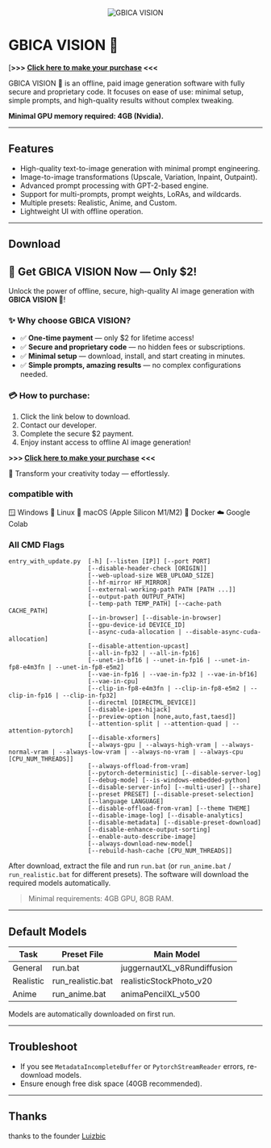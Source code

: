<div align="center">
<img src="https://github.com/lllyasviel/GBICA-VISION-/assets/19834515/483fb86d-c9a2-4c20-997c-46dafc124f25" alt="GBICA VISION">
</div>

# GBICA VISION 🌹

[**>>> [Click here to make your purchase](#https://www.instagram.com/charlotte.rlux) <<<**

GBICA VISION 🌹 is an offline, paid image generation software with fully secure and proprietary code. It focuses on ease of use: minimal setup, simple prompts, and high-quality results without complex tweaking.  

**Minimal GPU memory required: 4GB (Nvidia).**  

---

## Features

- High-quality text-to-image generation with minimal prompt engineering.
- Image-to-image transformations (Upscale, Variation, Inpaint, Outpaint).
- Advanced prompt processing with GPT-2-based engine.
- Support for multi-prompts, prompt weights, LoRAs, and wildcards.
- Multiple presets: Realistic, Anime, and Custom.
- Lightweight UI with offline operation.

---

## Download


## 🚀 Get GBICA VISION Now — Only $2!

Unlock the power of offline, secure, high-quality AI image generation with **GBICA VISION 🌹**!

### ✨ Why choose GBICA VISION?

- ✅ **One-time payment** — only $2 for lifetime access!  
- ✅ **Secure and proprietary code** — no hidden fees or subscriptions.  
- ✅ **Minimal setup** — download, install, and start creating in minutes.  
- ✅ **Simple prompts, amazing results** — no complex configurations needed.  

### 💳 How to purchase:

1. Click the link below to download.  
2. Contact our developer.  
3. Complete the secure $2 payment.  
4. Enjoy instant access to offline AI image generation!  

**>>> [Click here to make your purchase](#https://www.instagram.com/charlotte.rlux) <<<**  

🌹 Transform your creativity today — effortlessly.

### compatible with
🪟 Windows
🐧 Linux
🍎 macOS (Apple Silicon M1/M2)
🐋 Docker
☁️ Google Colab

### All CMD Flags

```
entry_with_update.py  [-h] [--listen [IP]] [--port PORT]
                      [--disable-header-check [ORIGIN]]
                      [--web-upload-size WEB_UPLOAD_SIZE]
                      [--hf-mirror HF_MIRROR]
                      [--external-working-path PATH [PATH ...]]
                      [--output-path OUTPUT_PATH]
                      [--temp-path TEMP_PATH] [--cache-path CACHE_PATH]
                      [--in-browser] [--disable-in-browser]
                      [--gpu-device-id DEVICE_ID]
                      [--async-cuda-allocation | --disable-async-cuda-allocation]
                      [--disable-attention-upcast]
                      [--all-in-fp32 | --all-in-fp16]
                      [--unet-in-bf16 | --unet-in-fp16 | --unet-in-fp8-e4m3fn | --unet-in-fp8-e5m2]
                      [--vae-in-fp16 | --vae-in-fp32 | --vae-in-bf16]
                      [--vae-in-cpu]
                      [--clip-in-fp8-e4m3fn | --clip-in-fp8-e5m2 | --clip-in-fp16 | --clip-in-fp32]
                      [--directml [DIRECTML_DEVICE]]
                      [--disable-ipex-hijack]
                      [--preview-option [none,auto,fast,taesd]]
                      [--attention-split | --attention-quad | --attention-pytorch]
                      [--disable-xformers]
                      [--always-gpu | --always-high-vram | --always-normal-vram | --always-low-vram | --always-no-vram | --always-cpu [CPU_NUM_THREADS]]
                      [--always-offload-from-vram]
                      [--pytorch-deterministic] [--disable-server-log]
                      [--debug-mode] [--is-windows-embedded-python]
                      [--disable-server-info] [--multi-user] [--share]
                      [--preset PRESET] [--disable-preset-selection]
                      [--language LANGUAGE]
                      [--disable-offload-from-vram] [--theme THEME]
                      [--disable-image-log] [--disable-analytics]
                      [--disable-metadata] [--disable-preset-download]
                      [--disable-enhance-output-sorting]
                      [--enable-auto-describe-image]
                      [--always-download-new-model]
                      [--rebuild-hash-cache [CPU_NUM_THREADS]]
```


After download, extract the file and run `run.bat` (or `run_anime.bat` / `run_realistic.bat` for different presets). The software will download the required models automatically.  

> Minimal requirements: 4GB GPU, 8GB RAM.  

---

## Default Models

| Task      | Preset File | Main Model                  |
|-----------|-------------|-----------------------------|
| General   | run.bat     | juggernautXL_v8Rundiffusion |
| Realistic | run_realistic.bat | realisticStockPhoto_v20     |
| Anime     | run_anime.bat | animaPencilXL_v500          |

Models are automatically downloaded on first run.

---

## Troubleshoot

- If you see `MetadataIncompleteBuffer` or `PytorchStreamReader` errors, re-download models.  
- Ensure enough free disk space (40GB recommended).  

---

## Thanks

 thanks to the founder   [Luizbic](https://github.com/Luizbic)
